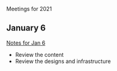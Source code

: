 Meetings for 2021

## January 6

[Notes for Jan 6](06-01-2021.md)

- Review the content
- Review the designs and infrastructure
